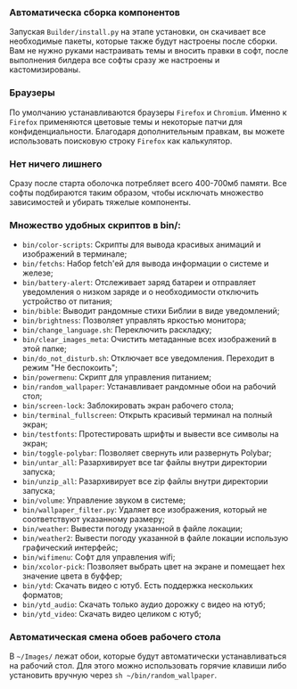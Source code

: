 
### Автоматическа сборка компонентов
Запуская `Builder/install.py` на этапе установки, он скачивает все необходимые пакеты, которые также
будут настроены после сборки. Вам не нужно руками настраивать темы и вносить правки в софт, после
выполнения билдера все софты сразу же настроены и кастомизированы.

### Браузеры
По умолчанию устанавливаются браузеры `Firefox` и `Chromium`. Именно к `Firefox` применяются цветовые
темы и некоторые патчи для конфиденциальности. Благодаря дополнительным правкам, вы можете использовать
поисковую строку `Firefox` как калькулятор.

### Нет ничего лишнего
Сразу после старта оболочка потребляет всего 400-700мб памяти. Все софты подбираются таким образом,
чтобы исключать множество зависимостей и убирать тяжелые компоненты.

### Множество удобных скриптов в bin/:
- `bin/color-scripts`: Скрипты для вывода красивых анимаций и изображений в терминале;
- `bin/fetchs`: Набор fetch'ей для вывода информации о системе и железе;
- `bin/battery-alert`: Отслеживает заряд батареи и отправляет уведомления о низком заряде и о необходимости отключить устройство от питания;
- `bin/bible`: Выводит рандомные стихи Библии в виде уведомлений;
- `bin/brightness`: Позволяет управлять яркостью монитора;
- `bin/change_language.sh`: Переключить раскладку;
- `bin/clear_images_meta`: Очистить метаданные всех изображений в этой папке;
- `bin/do_not_disturb.sh`: Отключает все уведомления. Переходит в режим "Не беспокоить";
- `bin/powermenu`: Скрипт для управления питанием;
- `bin/random_wallpaper`: Устанавливает рандомные обои на рабочий стол;
- `bin/screen-lock`: Заблокировать экран рабочего стола;
- `bin/terminal_fullscreen`: Открыть красивый терминал на полный экран;
- `bin/testfonts`: Протестировать шрифты и вывести все символы на экран;
- `bin/toggle-polybar`: Позволяет свернуть или развернуть Polybar;
- `bin/untar_all`: Разархивирует все tar файлы внутри директории запуска;
- `bin/unzip_all`: Разархивирует все zip файлы внутри директории запуска;
- `bin/volume`: Управление звуком в системе;
- `bin/wallpaper_filter.py`: Удаляет все изображения, который не соответствуют указанному размеру;
- `bin/weather`: Вывести погоду указанной в файле локации;
- `bin/weather2`: Вывести погоду указанной в файле локации использую графический интерфейс;
- `bin/wifimenu`: Софт для управления wifi;
- `bin/xcolor-pick`: Позволяет выбрать цвет на экране и помещает hex значение цвета в буффер;
- `bin/ytd`: Скачать видео с ютуб. Есть поддержка нескольких форматов;
- `bin/ytd_audio`: Скачать только аудио дорожку с видео на ютуб;
- `bin/ytd_video`: Скачать видео целиком с ютуб;

### Автоматическая смена обоев рабочего стола
В `~/Images/` лежат обои, которые будут автоматически устанавливаться на рабочий стол. Для этого можно использовать горячие клавиши либо установить вручную через `sh ~/bin/random_wallpaper`.
